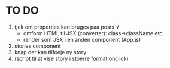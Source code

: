 # TO DO

1. tjek om properties kan bruges paa posts √
   - omform HTML til JSX (converter): class->className etc.
   - render som JSX i en anden component (App.js)
2. stories component
3. knap der kan tilfoeje ny story
4. (script til at vise story i stoerre format onclick)
